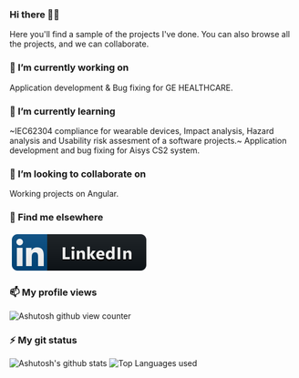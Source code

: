 ### Hi there 👋😄
Here you'll find a sample of the projects I've done. You can also browse all the projects, and we can collaborate. 

### 🔭 I’m currently working on 
Application development & Bug fixing for GE HEALTHCARE.

### 🌱 I’m currently learning
~IEC62304 compliance for wearable devices, Impact analysis, Hazard analysis and Usability risk assesment of a software projects.~
Application development and bug fixing for Aisys CS2 system.

###  👯 I’m looking to collaborate on
Working projects on Angular.

### 📢 Find me elsewhere
<p align="leftr">
  <a href="https://www.linkedin.com/in/ashutosh-mishra-714a52b2/">
    <img src="https://raw.githubusercontent.com/99002508/99002508/d53e13553486f926971de5fe8a1f74c02e1f9953/Resources/linkedIn.svg" alt="LinkedIn" style="vertical-align:top; margin:4px">
  </a>
</p>

### 📫 My profile views
![Ashutosh github view counter](https://komarev.com/ghpvc/?username=99002508&label=Profile+Views)

### ⚡ My git status
![Ashutosh's github stats](https://github-readme-stats.vercel.app/api?username=99002508&show_icons=true&theme=cobalt)
![Top Languages used](https://github-readme-stats.vercel.app/api/top-langs/?username=99002508&layout=compact)



<!--
**99002508/99002508** is a ✨ _special_ ✨ repository because its `README.md` (this file) appears on your GitHub profile.

Here are some ideas to get you started:

- 🔭 I’m currently working on ...
- 🌱 I’m currently learning ...
- 👯 I’m looking to collaborate on ...
- 🤔 I’m looking for help with ...
- 💬 Ask me about ...
- 📫 How to reach me: ...
- 😄 Pronouns: ...
- ⚡ Fun fact: ...
![GitHub repo size](https://img.shields.io/github/repo-size/99002508/DingDing?tab=repositories?style=plastic)
![GitHub language count](https://img.shields.io/github/languages/count/USER/REPOSITORY?style=plastic)
![GitHub top language](https://img.shields.io/github/languages/top/USER/REPOSITORY?style=plastic)
![GitHub last commit](https://img.shields.io/github/last-commit/USER/REPOSITORY?color=red&style=plastic)
-->
